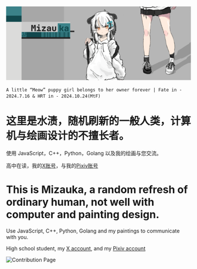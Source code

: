 ![A background picture](画板.png)

`A little “Meow” puppy girl belongs to her owner forever | Fate in - 2024.7.16 & HRT in - 2024.10.24(MtF)`


# 这里是水渍，随机刷新的一般人类，计算机与绘画设计的不擅长者。

使用 JavaScript，C++，Python，Golang 以及我的绘画与您交流。

高中在读，我的[X账号](https://x.com/mizaukawa)，与我的[Pixiv账号](https://www.pixiv.net/users/103346030)



# This is Mizauka, a random refresh of ordinary human, not well with computer and painting design.

Use JavaScript, C++, Python, Golang and my paintings to communicate with you.

High school student, my [X account](https://x.com/mizaukawa), and my [Pixiv account](https://www.pixiv.net/users/103346030)



![Contribution Page]((https://green-wall.leoku.dev/share/Mizauka))
